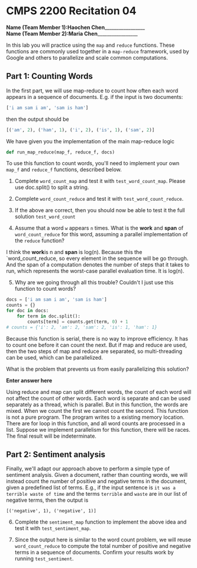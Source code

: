 # CMPS 2200  Recitation 04

**Name (Team Member 1):**____Haochen Chen_____________________  
**Name (Team Member 2):**____Maria Chen_____________________


In this lab you will practice using the `map` and `reduce` functions. These functions are commonly used together in a `map-reduce` framework, used by Google and others to parallelize and scale common computations.


## Part 1: Counting Words

In the first part, we will use map-reduce to count how often each word appears in a sequence of documents. E.g. if the input is two documents:

```python
['i am sam i am', 'sam is ham']
```

then the output should be

```python
[('am', 2), ('ham', 1), ('i', 2), ('is', 1), ('sam', 2)]
```

We have given you the implementation of the main map-reduce logic
```python
def run_map_reduce(map_f, reduce_f, docs)
```

To use this function to count words, you'll need to implement your own `map_f` and `reduce_f` functions, described below.

1. Complete `word_count_map` and test it with `test_word_count_map`. Please use doc.split() to split a string. 

2. Complete `word_count_reduce` and test it with `test_word_count_reduce`.

3. If the above are correct, then you should now be able to test it the full solution `test_word_count`

4. Assume that a word `w` appears `n` times. What is the **work** and **span** of `word_count_reduce` for this word, assuming a parallel implementation of the `reduce` function?

I think the **work**is n and **span** is log(n). Because this the `word_count_reduce, so every element in the sequence will be go through. And the span of a computation denotes the number of steps that it takes to run, which represents the worst-case parallel evaluation time. It is log(n). 


5. Why are we going through all this trouble? Couldn't I just use this function to count words?

```python
docs = ['i am sam i am', 'sam is ham']
counts = {}
for doc in docs:
    for term in doc.split():
        counts[term] = counts.get(term, 0) + 1
# counts = {'i': 2, 'am': 2, 'sam': 2, 'is': 1, 'ham': 1}
```

Because this function is serial, there is no way to improve efficiency. It has to count one before it can count the next. But if map and reduce are used, then the two steps of map and reduce are separated, so multi-threading can be used, which can be parallelized.

What is the problem that prevents us from easily parallelizing this solution?

**Enter answer here**

Using reduce and map can split different words, the count of each word will not affect the count of other words. Each word is separate and can be used separately as a thread, which is parallel. But in this function, the words are mixed. When we count the first we cannot count the second. This function is not a pure program. The program writes to a existing memory location. There are for loop in this function, and all word counts are processed in a list. Suppose we implement parallelism for this function, there will be races. The final result will be indeterminate.

## Part 2: Sentiment analysis

Finally, we'll adapt our approach above to perform a simple type of sentiment analysis. Given a document, rather than counting words, we will instead count the number of positive and negative terms in the document, given a predefined list of terms. E.g., if the input sentence is `it was a terrible waste of time` and the terms `terrible` and `waste` are in our list of negative terms, then the output is

`[('negative', 1), ('negative', 1)]`

6. Complete the `sentiment_map` function to implement the above idea and test it with `test_sentiment_map`.

7. Since the output here is similar to the word count problem, we will reuse `word_count_reduce` to compute the total number of positive and negative terms in a sequence of documents. Confirm your results work by running `test_sentiment`.
